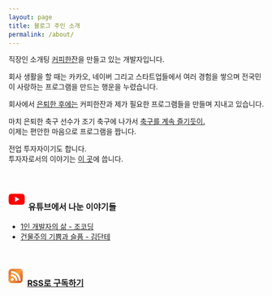 ```yaml
---
layout: page
title: 블로그 주인 소개
permalink: /about/
---
```


직장인 소개팅 [커피한잔](https://withcoffee.app?utm_source=jehopage&utm_medium=blog&utm_campaign=v3)을 만들고 있는 개발자입니다.

회사 생활을 할 때는 카카오, 네이버 그리고 스타트업들에서 여러 경험을 쌓으며 전국민이 사랑하는 프로그램을 만드는 행운을 누렸습니다.  

회사에서 [은퇴한 후에는](/essay/2021/11/20/프로-개발자와-취미-개발자.html) 커피한잔과 제가 필요한 프로그램들을 만들며 지내고 있습니다.

마치 은퇴한 축구 선수가 조기 축구에 나가서 [축구를 계속 즐기듯이.](/essay/2021/10/20/K리그-프로그래머.html)  
이제는 편안한 마음으로 프로그램을 짭니다.

전업 투자자이기도 합니다.  
투자자로서의 이야기는 [이 곳](https://brunch.co.kr/@buildingking?utm_source=jehopage&utm_medium=blog&utm_campaign=v3)에 씁니다.

<br>

<h3><img style="padding-bottom: 5px; padding-right: 3px;" src="/assets/img/youtube.png"> 유튜브에서 나눈 이야기들</h3> 

* [1인 개발자의 삶 - 조코딩](https://www.youtube.com/watch?v=L6TNhTNHRIA)
* [건물주의 기쁨과 슬픔 - 김단테](https://www.youtube.com/watch?v=V68UjWYIw1o)

<br>

<h3>
<img style="padding-bottom: 6px; padding-right: 5px;" src="/assets/img/rss.png"> <a href="/feed.xml">RSS로 구독하기</a> <a href="/feed.xml"></a>
</h3>
  